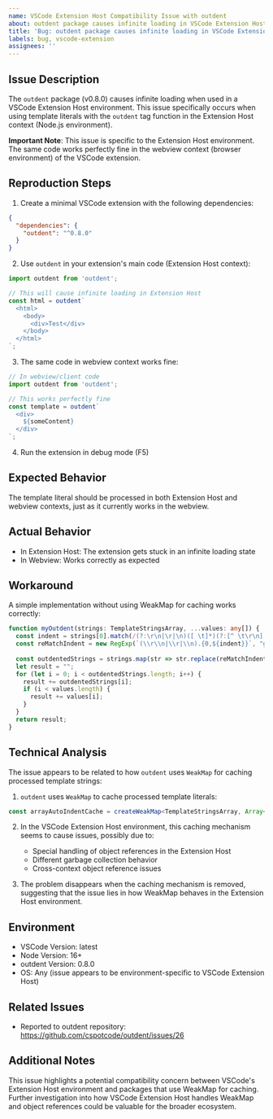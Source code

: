 ```yaml
---
name: VSCode Extension Host Compatibility Issue with outdent
about: outdent package causes infinite loading in VSCode Extension Host environment (but works fine in webview)
title: 'Bug: outdent package causes infinite loading in VSCode Extension Host'
labels: bug, vscode-extension
assignees: ''
---
```


## Issue Description

The `outdent` package (v0.8.0) causes infinite loading when used in a VSCode Extension Host environment. This issue specifically occurs when using template literals with the `outdent` tag function in the Extension Host context (Node.js environment).

**Important Note**: This issue is specific to the Extension Host environment. The same code works perfectly fine in the webview context (browser environment) of the VSCode extension.

## Reproduction Steps

1. Create a minimal VSCode extension with the following dependencies:
```json
{
  "dependencies": {
    "outdent": "^0.8.0"
  }
}
```

2. Use `outdent` in your extension's main code (Extension Host context):
```typescript
import outdent from 'outdent';

// This will cause infinite loading in Extension Host
const html = outdent`
  <html>
    <body>
      <div>Test</div>
    </body>
  </html>
`;
```

3. The same code in webview context works fine:
```typescript
// In webview/client code
import outdent from 'outdent';

// This works perfectly fine
const template = outdent`
  <div>
    ${someContent}
  </div>
`;
```

4. Run the extension in debug mode (F5)

## Expected Behavior
The template literal should be processed in both Extension Host and webview contexts, just as it currently works in the webview.

## Actual Behavior
- In Extension Host: The extension gets stuck in an infinite loading state
- In Webview: Works correctly as expected

## Workaround
A simple implementation without using WeakMap for caching works correctly:
```typescript
function myOutdent(strings: TemplateStringsArray, ...values: any[]) {
  const indent = strings[0].match(/(?:\r\n|\r|\n)([ \t]*)(?:[^ \t\r\n]|$)/)?.[1]?.length || 0;
  const reMatchIndent = new RegExp(`(\\r\\n|\\r|\\n).{0,${indent}}`, "g");
  
  const outdentedStrings = strings.map(str => str.replace(reMatchIndent, "$1"));
  let result = "";
  for (let i = 0; i < outdentedStrings.length; i++) {
    result += outdentedStrings[i];
    if (i < values.length) {
      result += values[i];
    }
  }
  return result;
}
```

## Technical Analysis

The issue appears to be related to how `outdent` uses `WeakMap` for caching processed template strings:

1. `outdent` uses `WeakMap` to cache processed template literals:
```typescript
const arrayAutoIndentCache = createWeakMap<TemplateStringsArray, Array<string>>();
```

2. In the VSCode Extension Host environment, this caching mechanism seems to cause issues, possibly due to:
   - Special handling of object references in the Extension Host
   - Different garbage collection behavior
   - Cross-context object reference issues

3. The problem disappears when the caching mechanism is removed, suggesting that the issue lies in how WeakMap behaves in the Extension Host environment.

## Environment
- VSCode Version: latest
- Node Version: 16+
- outdent Version: 0.8.0
- OS: Any (issue appears to be environment-specific to VSCode Extension Host)

## Related Issues
- Reported to outdent repository: https://github.com/cspotcode/outdent/issues/26

## Additional Notes
This issue highlights a potential compatibility concern between VSCode's Extension Host environment and packages that use WeakMap for caching. Further investigation into how VSCode Extension Host handles WeakMap and object references could be valuable for the broader ecosystem.
